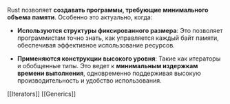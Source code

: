 

Rust позволяет **создавать программы, требующие минимального объема памяти**. Особенно это актуально, когда:

- **Используются структуры фиксированного размера**: Это позволяет программистам точно знать, как управляется каждый байт памяти, обеспечивая эффективное использование ресурсов.

- **Применяются конструкции высокого уровня**: Такие как итераторы и обобщенные типы. Это ведет к **минимальным издержкам времени выполнения**, одновременно поддерживая высокую производительность и удобство использования.

[[Iterators]]
[[Generics]]

